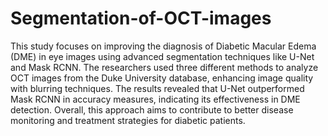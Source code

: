 # Segmentation-of-OCT-images


This study focuses on improving the diagnosis of Diabetic Macular Edema (DME) in eye images using advanced segmentation techniques like U-Net and Mask RCNN. The researchers used three different methods to analyze OCT images from the Duke University database, enhancing image quality with blurring techniques. The results revealed that U-Net outperformed Mask RCNN in accuracy measures, indicating its effectiveness in DME detection. Overall, this approach aims to contribute to better disease monitoring and treatment strategies for diabetic patients.





